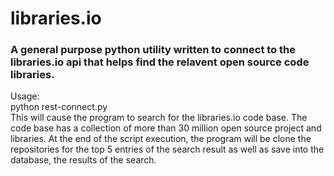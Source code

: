 # libraries.io
### A general purpose python utility written to connect to the libraries.io api that helps find the relavent open source code libraries. 

Usage:<br>
  python rest-connect.py<br>
 This will cause the program to search for the libraries.io code base. The code base has a collection of more than 30 million open source project and libraries. At the end of the script execution, the program will be clone the repositories for the top 5 entries of the search result as well as save into the database, the results of the search.
